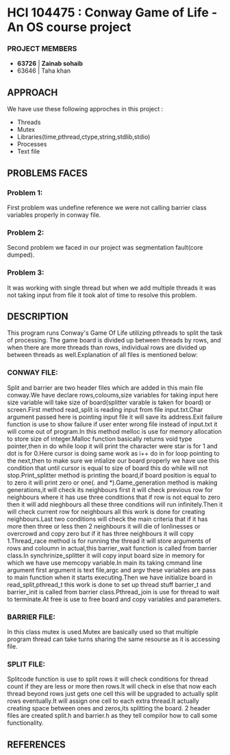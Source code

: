 # HCI 104475 : Conway Game of Life - An OS course project

### PROJECT MEMBERS
* **63726** | **Zainab sohaib**
* 63646 | Taha khan

## APPROACH
We have use these following approches in this project :
* Threads
* Mutex
* Libraries(time,pthread,ctype,string,stdlib,stdio)
* Processes
* Text file

## PROBLEMS FACES

### Problem 1: 
First problem was undefine reference we were not calling barrier class variables properly in conway file.

### Problem 2: 
Second problem we faced in our project was segmentation fault(core dumped).

### Problem 3:
It was working with single thread but when we add multiple threads it was not taking input from file it took alot of time to resolve this problem.

## DESCRIPTION
This program runs Conway's Game Of Life utilizing pthreads to split the task of processing. The game board is divided up between threads by rows, and when there are more threads than rows, individual rows are divided up between threads as well.Explanation of all files is mentioned below:
### CONWAY FILE:
Split and barrier are two header files which are added in this main file conway.We have declare rows,coloums,size variables for taking input here size variable will take size of board(splitter varable is taken for board) or screen.First method read_split is reading input from file input.txt.Char argument passed here is pointing input file it will save its address.Exit failure function is use to show failure if user enter wrong file instead of input.txt it will come out of program.In this method melloc is use for memory allocation to store size of integer.Malloc function basically returns void type pointer,then in do while loop it will print the character were star is for 1 and dot is for 0.Here cursor is doing same work as i++ do in for loop pointing to the next,then to make sure we intialize our board properly we have use this condition that until cursor is equal to size of board this do while will not stop.Print_splitter method is printing the board,if board position is equal to to zero it will print zero or one(. and *).Game_generation method is making generations,it will check its neighbours first it will check previous row for neighbours where it has use three conditions that if row is not equal to zero then it will add nieghbours all these three conditions will run infinitely.Then it will check current row for neighbours all this work is done for creating neighbours.Last two conditions will check the main criteria that if it has more then three or less then 2 neighbours it will die of lonlinesses or overcrowd and copy zero but if it has three neighbours it will copy 1.Thread_race method is for running the thread it will store arguments of rows and coloumn in actual,this barrier_wait function is called from barrier class.In synchrinize_splitter it will copy input board size in memory for which we have use memcopy variable.In main its taking cmmand line argument first argument is text file,argc and argv these variables are pass to main function when it starts executing.Then we have initialize board in read_split,pthread_t this work is done to set up thread stuff barrier_t and barrier_init is called from barrier class.Pthread_join is use for thread to wait to terminate.At free is use to free board and copy variables and parameters.
### BARRIER FILE:
In this class mutex is used.Mutex are basically used so that multiple program thread can take turns sharing the same resourse as it is accessing file.
### SPLIT FILE:
Splitcode function is use to split rows it will check conditions for thread count if they are less or more then rows.It will check in else that now each thread beyond rows just gets one cell this will be upgraded to actually split rows eventually.It will assign one cell to each extra thread.It actually creating space between ones and zeros,its splitting the board.
2 header files are created split.h and barrier.h as they tell compilor how to call some functionality.
## REFERENCES

